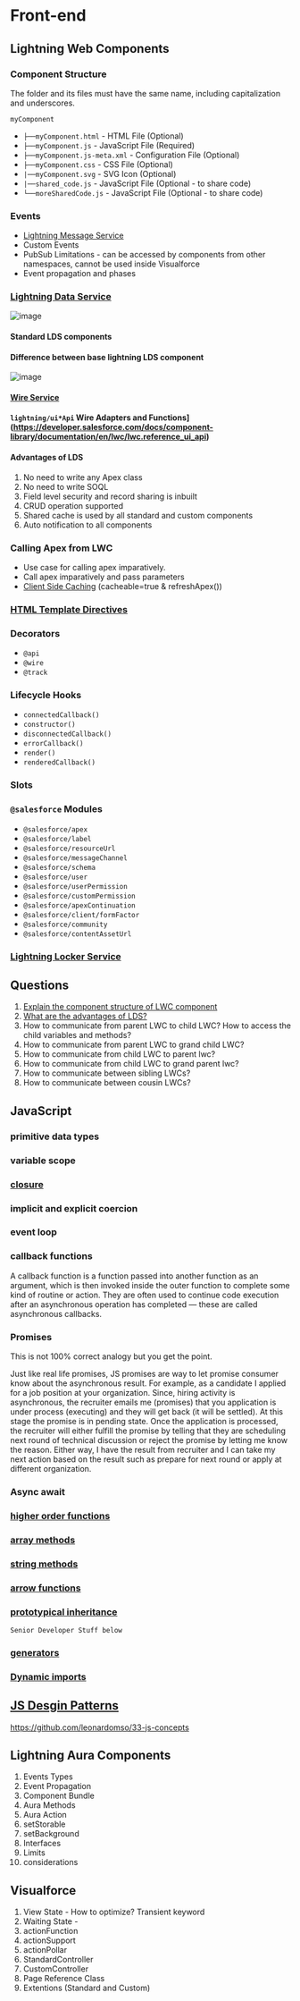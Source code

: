 # Front-end

## Lightning Web Components

### Component Structure 

The folder and its files must have the same name, including capitalization and underscores.

`myComponent`

- `├──myComponent.html` - HTML File (Optional)
- `├──myComponent.js` - JavaScript File (Required)
- `├──myComponent.js-meta.xml` - Configuration File (Optional)
- `├──myComponent.css` - CSS File (Optional)
- `|──myComponent.svg` - SVG Icon (Optional)
- `|──shared_code.js` - JavaScript File (Optional - to share code)
- `└──moreSharedCode.js` - JavaScript File (Optional - to share code)

### Events
   - [Lightning Message Service](https://developer.salesforce.com/docs/component-library/documentation/en/lwc/lwc.use_message_channel)
   - Custom Events
   - PubSub Limitations - can be accessed by components from other namespaces, cannot be used inside Visualforce
   - Event propagation and phases

### [Lightning Data Service](https://developer.salesforce.com/docs/component-library/documentation/en/lwc/lwc.data_ui_api)
![image](https://user-images.githubusercontent.com/34469349/153461038-ce6ff1c6-288c-4ef0-888f-a479352d1654.png)

#### Standard LDS components

#### Difference between base lightning LDS component
![image](https://user-images.githubusercontent.com/34469349/153460813-da92e3b3-c78a-4346-a03e-19c7a992fdf1.png)

#### [Wire Service](https://developer.salesforce.com/docs/component-library/documentation/en/lwc/lwc.data_wire_service_about)

#### `lightning/ui*Api` Wire Adapters and Functions](https://developer.salesforce.com/docs/component-library/documentation/en/lwc/lwc.reference_ui_api)

#### Advantages of LDS
   1. No need to write any Apex class
   2. No need to write SOQL
   3. Field level security and record sharing is inbuilt
   4. CRUD operation supported
   5. Shared cache is used by all standard and custom components
   6. Auto notification to all components


### Calling Apex from LWC

- Use case for calling apex imparatively.
- Call apex imparatively and pass parameters
- [Client Side Caching](https://developer.salesforce.com/docs/component-library/documentation/en/lwc/lwc.apex_result_caching) (cacheable=true & refreshApex())

### [HTML Template Directives](https://developer.salesforce.com/docs/component-library/documentation/en/lwc/lwc.reference_directives)

### Decorators

- `@api`
- `@wire`
- `@track`

### Lifecycle Hooks

- `connectedCallback()`
- `constructor()`
- `disconnectedCallback()`
- `errorCallback()`
- `render()`
- `renderedCallback()`

### Slots

### `@salesforce` Modules

- `@salesforce/apex`
- `@salesforce/label`
- `@salesforce/resourceUrl`
- `@salesforce/messageChannel`
- `@salesforce/schema`
- `@salesforce/user`
- `@salesforce/userPermission`
- `@salesforce/customPermission`
- `@salesforce/apexContinuation`
- `@salesforce/client/formFactor`
- `@salesforce/community`
- `@salesforce/contentAssetUrl`
    

### [Lightning Locker Service](https://developer.salesforce.com/docs/component-library/documentation/en/lwc/lwc.security_locker_service)

## Questions
1. [Explain the component structure of LWC component](#component-structure)
2. [What are the advantages of LDS?](#advantages-of-lds)
3. How to communicate from parent LWC to child LWC? How to access the child variables and methods?
4. How to communicate from parent LWC to grand child LWC?
5. How to communicate from child LWC to parent lwc?
6. How to communicate from child LWC to grand parent lwc?
7. How to communicate between sibling LWCs?
8. How to communicate between cousin LWCs?

## JavaScript

### primitive data types
### variable scope
### [closure](https://javascript.info/closure)
### implicit and explicit coercion
### event loop
### callback functions

   A callback function is a function passed into another function as an argument, which is then invoked inside the outer function to complete some kind of routine or action. They are often used to continue code execution after an asynchronous operation has completed — these are called asynchronous callbacks.
   
### Promises
   This is not 100% correct analogy but you get the point.
   
   Just like real life promises, JS promises are way to let promise consumer know about the asynchronous result.
   For example, as a candidate I applied for a job position at your organization. Since, hiring activity is asynchronous, the recruiter emails me (promises) that you application is under process (executing) and they will get back (it will be settled). At this stage the promise is in pending state. Once the application is processed, the recruiter will either fulfill the promise by telling that they are scheduling next round of technical discussion or reject the promise by letting me know the reason. Either way, I have the result from recruiter and I can take my next action based on the result such as prepare for next round or apply at different organization.

### Async await
### [higher order functions](https://www.youtube.com/watch?v=80KX6aD9R7M&list=PLnHJACx3NwAfRUcuKaYhZ6T5NRIpzgNGJ)
### [array methods](https://javascript.info/array-methods)
### [string methods](https://developer.mozilla.org/en-US/docs/Web/JavaScript/Reference/Global_Objects/String)
### [arrow functions](https://javascript.info/arrow-functions-basics)
### [prototypical inheritance](https://javascript.info/prototypes)
`Senior Developer Stuff below`
### [generators](https://javascript.info/generators)
### [Dynamic imports](https://javascript.info/modules-dynamic-imports)

## [JS Desgin Patterns](https://betterprogramming.pub/javascript-design-patterns-25f0faaaa15)

https://github.com/leonardomso/33-js-concepts


## Lightning Aura Components

1. Events Types
1. Event Propagation
1. Component Bundle
1. Aura Methods
1. Aura Action
1. setStorable
1. setBackground
1. Interfaces
1. Limits
1. considerations


## Visualforce

1. View State - How to optimize? Transient keyword
1. Waiting State -
1. actionFunction
1. actionSupport
1. actionPollar
1. StandardController
1. CustomController
1. Page Reference Class
1. Extentions (Standard and Custom)
